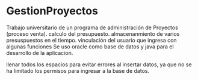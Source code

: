 # GestionProyectos
Trabajo universitario de un programa de administración de Proyectos (proceso venta).
calculo del presupuesto. 
almacenanmiento de varios presuspuestos en el tiempo.
vinculación del usuario que ingresa con algunas funciones
Se uso oracle como base de datos y java para el desarrollo de la aplicacion.

llenar todos los espacios para evitar errores al insertar datos, ya que no se ha limitado los permisos para ingresar a la base de datos.
